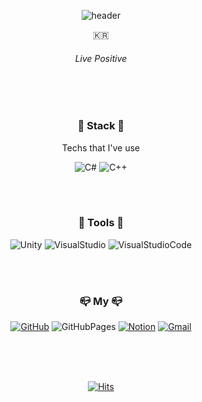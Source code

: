 <div align="center">

![header](https://capsule-render.vercel.app/api?type=wave&color=000000&height=&section=header&text=SeokBeomKo&fontSize=90)

:kr:

###### Live Positive

<br/><br/>

### :book: Stack :book:
Techs that I've use

![C#](https://img.shields.io/badge/CSharp-239120?style=flat-square&logo=CSharp#&logoColor=ffffff) ![C++](https://img.shields.io/badge/C++-00599C?style=flat-square&logo=C%2B%2B&logoColor=ffffff)

<br/><br/>

### :wrench: Tools :wrench:



![Unity](https://img.shields.io/badge/Unity-000000?style=flat-square&logo=Unity&logoColor=ffffff) ![VisualStudio](https://img.shields.io/badge/VisualStudio-5C2D91?style=flat-square&logo=VisualStudio&logoColor=ffffff) ![VisualStudioCode](https://img.shields.io/badge/VisualStudioCode-007ACC?style=flat-square&logo=VisualStudioCode&logoColor=ffffff)

<br/><br/>

### :mailbox_closed: My :mailbox_closed:



[![GitHub](https://img.shields.io/badge/GitHub-F05032?style=flat-square&logo=GitHub&logoColor=ffffff)](https://github.com/SeokBeomKo) ![GitHubPages](https://img.shields.io/badge/GitHubPages-20C997?style=flat-square&logo=GitHubPages&logoColor=ffffff) [![Notion](https://img.shields.io/badge/Notion-FE5196?style=flat-square&logo=Notion&logoColor=ffffff)](https://wealthy-giant-b08.notion.site/5ee2f860db864abaafbac472a9e9b166) [![Gmail](https://img.shields.io/badge/Gmail-EA4335?style=flat-square&logo=Gmail&logoColor=ffffff)](mailto:enngo98@gmail.com)

<br/><br/><br/>

[![Hits](https://hits.seeyoufarm.com/api/count/incr/badge.svg?url=https://github.com/SeokBeomKo-counter&count_bg=%23000000&title_bg=%23FFFFFF&icon=github.svg&icon_color=%23000000&title=%27&edge_flat=true)](https://github.com/SeokBeomKo)

</div>

